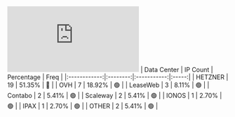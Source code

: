 ![Diagramm](https://github.com/obajay/StateSync-snapshots/blob/main/Projects/AndromedaProtocol/1/README.md)
| Data Center | IP Count | Percentage | Freq |
|:------------:|:--------:|:-----------:|:-----:|
| HETZNER | 19 | 51.35% | 🔴 |
| OVH | 7 | 18.92% | 🟢 |
| LeaseWeb | 3 | 8.11% | 🟢 |
| Contabo | 2 | 5.41% | 🟢 |
| Scaleway | 2 | 5.41% | 🟢 |
| IONOS | 1 | 2.70% | 🟢 |
| IPAX | 1 | 2.70% | 🟢 |
| OTHER | 2 | 5.41% | 🟢 |